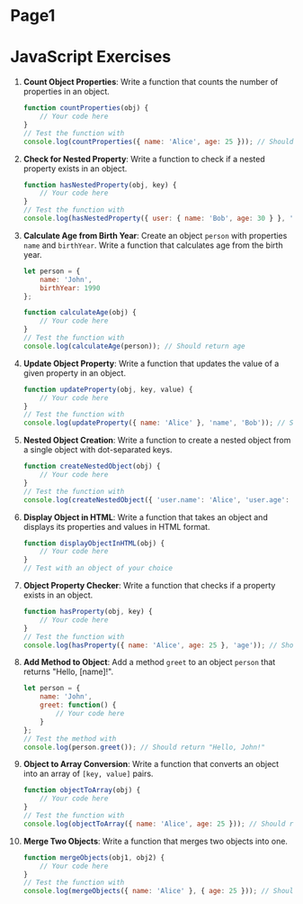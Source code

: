 # Page1

# JavaScript Exercises

1. **Count Object Properties**: 
   Write a function that counts the number of properties in an object.
   ```javascript
   function countProperties(obj) {
       // Your code here
   }
   // Test the function with
   console.log(countProperties({ name: 'Alice', age: 25 })); // Should return 2
   ```

2. **Check for Nested Property**:
   Write a function to check if a nested property exists in an object.
   ```javascript
   function hasNestedProperty(obj, key) {
       // Your code here
   }
   // Test the function with
   console.log(hasNestedProperty({ user: { name: 'Bob', age: 30 } }, 'user.name')); // Should return true
   ```

3. **Calculate Age from Birth Year**:
   Create an object `person` with properties `name` and `birthYear`. Write a function that calculates age from the birth year.
   ```javascript
   let person = {
       name: 'John',
       birthYear: 1990
   };

   function calculateAge(obj) {
       // Your code here
   }
   // Test the function with
   console.log(calculateAge(person)); // Should return age
   ```

4. **Update Object Property**:
   Write a function that updates the value of a given property in an object.
   ```javascript
   function updateProperty(obj, key, value) {
       // Your code here
   }
   // Test the function with
   console.log(updateProperty({ name: 'Alice' }, 'name', 'Bob')); // Should change name to Bob
   ```

5. **Nested Object Creation**:
   Write a function to create a nested object from a single object with dot-separated keys.
   ```javascript
   function createNestedObject(obj) {
       // Your code here
   }
   // Test the function with
   console.log(createNestedObject({ 'user.name': 'Alice', 'user.age': 25 })); // Should return { user: { name: 'Alice', age: 25 } }
   ```

6. **Display Object in HTML**:
   Write a function that takes an object and displays its properties and values in HTML format.
   ```javascript
   function displayObjectInHTML(obj) {
       // Your code here
   }
   // Test with an object of your choice
   ```

7. **Object Property Checker**:
   Write a function that checks if a property exists in an object.
   ```javascript
   function hasProperty(obj, key) {
       // Your code here
   }
   // Test the function with
   console.log(hasProperty({ name: 'Alice', age: 25 }, 'age')); // Should return true
   ```

8. **Add Method to Object**:
   Add a method `greet` to an object `person` that returns "Hello, [name]!".
   ```javascript
   let person = {
       name: 'John',
       greet: function() {
           // Your code here
       }
   };
   // Test the method with
   console.log(person.greet()); // Should return "Hello, John!"
   ```

9. **Object to Array Conversion**:
   Write a function that converts an object into an array of `[key, value]` pairs.
   ```javascript
   function objectToArray(obj) {
       // Your code here
   }
   // Test the function with
   console.log(objectToArray({ name: 'Alice', age: 25 })); // Should return [['name', 'Alice'], ['age', 25]]
   ```

10. **Merge Two Objects**:
    Write a function that merges two objects into one.
    ```javascript
    function mergeObjects(obj1, obj2) {
        // Your code here
    }
    // Test the function with
    console.log(mergeObjects({ name: 'Alice' }, { age: 25 })); // Should return { name: 'Alice', age: 25 }
    ```